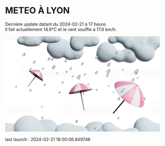 # METEO À LYON

Dernière update datant du 2024-02-21 à 17 heure.  
Il fait actuellement 14.6°C et le vent souffle à 17.8 km/h.      

![](./.github/rain.png)

last launch : 2024-02-21 18:00:06.849746
